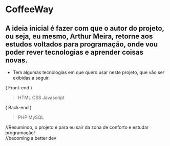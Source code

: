 # CoffeeWay
<h2>
  A ideia inicial é fazer com que o autor do projeto, ou seja, eu mesmo, Arthur Meira, retorne aos estudos voltados para programação, onde vou poder rever tecnologias e   aprender coisas novas.
</h2>

- Tem algumas tecnologias em que quero usar neste projeto, que vão ser exibidas a seguir.

( Front-end )
> HTML
> CSS
> Javascript

( Back-end )
> PHP
> MySQL

//Resumindo, o projeto é para eu sair da zona de conforto e estudar programação! <br>
//becoming a better dev
